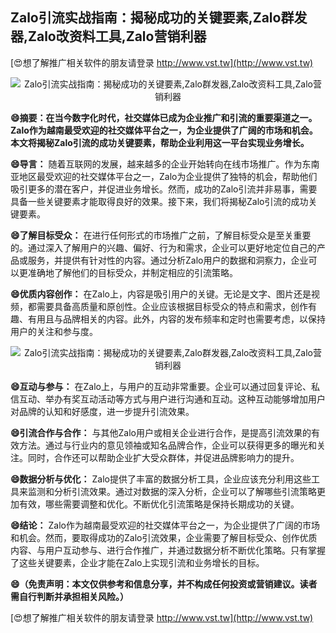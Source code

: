 ## **Zalo引流实战指南：揭秘成功的关键要素,Zalo群发器,Zalo改资料工具,Zalo营销利器**

[😍想了解推广相关软件的朋友请登录 http://www.vst.tw](http://www.vst.tw)

 <center><img src="https://vst.tw/MP4/tuiguang/png/6.png" alt="Zalo引流实战指南：揭秘成功的关键要素,Zalo群发器,Zalo改资料工具,Zalo营销利器"></center>

**😄摘要：在当今数字化时代，社交媒体已成为企业推广和引流的重要渠道之一。Zalo作为越南最受欢迎的社交媒体平台之一，为企业提供了广阔的市场和机会。本文将揭秘Zalo引流的成功关键要素，帮助企业利用这一平台实现业务增长。**

**😄导言：**
随着互联网的发展，越来越多的企业开始转向在线市场推广。作为东南亚地区最受欢迎的社交媒体平台之一，Zalo为企业提供了独特的机会，帮助他们吸引更多的潜在客户，并促进业务增长。然而，成功的Zalo引流并非易事，需要具备一些关键要素才能取得良好的效果。接下来，我们将揭秘Zalo引流的成功关键要素。

**😄了解目标受众：**
在进行任何形式的市场推广之前，了解目标受众是至关重要的。通过深入了解用户的兴趣、偏好、行为和需求，企业可以更好地定位自己的产品或服务，并提供有针对性的内容。通过分析Zalo用户的数据和洞察力，企业可以更准确地了解他们的目标受众，并制定相应的引流策略。

**😄优质内容创作：**
在Zalo上，内容是吸引用户的关键。无论是文字、图片还是视频，都需要具备高质量和原创性。企业应该根据目标受众的特点和需求，创作有趣、有用且与品牌相关的内容。此外，内容的发布频率和定时也需要考虑，以保持用户的关注和参与度。

 <center><img src="https://vst.tw/MP4/tuiguang/png/8.png" alt="Zalo引流实战指南：揭秘成功的关键要素,Zalo群发器,Zalo改资料工具,Zalo营销利器"></center>

**😄互动与参与：**
在Zalo上，与用户的互动非常重要。企业可以通过回复评论、私信互动、举办有奖互动活动等方式与用户进行沟通和互动。这种互动能够增加用户对品牌的认知和好感度，进一步提升引流效果。

**😄引流合作与合作：**
与其他Zalo用户或相关企业进行合作，是提高引流效果的有效方法。通过与行业内的意见领袖或知名品牌合作，企业可以获得更多的曝光和关注。同时，合作还可以帮助企业扩大受众群体，并促进品牌影响力的提升。

**😄数据分析与优化：**
Zalo提供了丰富的数据分析工具，企业应该充分利用这些工具来监测和分析引流效果。通过对数据的深入分析，企业可以了解哪些引流策略更加有效，哪些需要调整和优化。不断优化引流策略是保持长期成功的关键。

**😄结论：**
Zalo作为越南最受欢迎的社交媒体平台之一，为企业提供了广阔的市场和机会。然而，要取得成功的Zalo引流效果，企业需要了解目标受众、创作优质内容、与用户互动参与、进行合作推广，并通过数据分析不断优化策略。只有掌握了这些关键要素，企业才能在Zalo上实现引流和业务增长的目标。

**😄（免责声明：本文仅供参考和信息分享，并不构成任何投资或营销建议。读者需自行判断并承担相关风险。）**

[😍想了解推广相关软件的朋友请登录 http://www.vst.tw](http://www.vst.tw)



